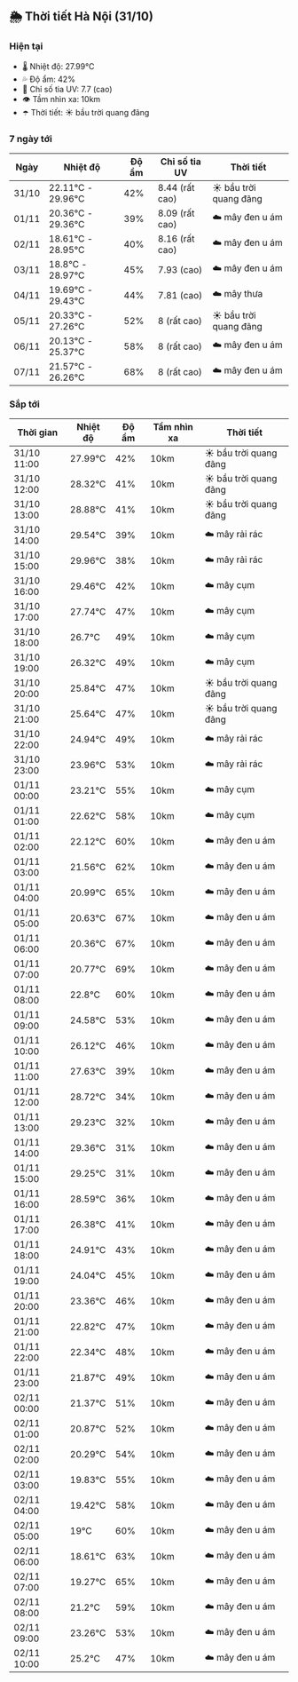 ## 🌦️ Thời tiết Hà Nội (31/10)

### Hiện tại

- 🌡️ Nhiệt độ: 27.99℃
- 💦 Độ ẩm: 42%
- 🌟 Chỉ số tia UV: 7.7 (cao)
- 👁️ Tầm nhìn xa: 10km
- ☂️ Thời tiết: ☀️ bầu trời quang đãng

### 7 ngày tới

| Ngày | Nhiệt độ | Độ ẩm | Chỉ số tia UV | Thời tiết |
| --- | --- | --- | --- | --- |
| 31/10 | 22.11℃ - 29.96℃ | 42% | 8.44 (rất cao) | ☀️ bầu trời quang đãng |
| 01/11 | 20.36℃ - 29.36℃ | 39% | 8.09 (rất cao) | ☁️ mây đen u ám |
| 02/11 | 18.61℃ - 28.95℃ | 40% | 8.16 (rất cao) | ☁️ mây đen u ám |
| 03/11 | 18.8℃ - 28.97℃ | 45% | 7.93 (cao) | ☁️ mây đen u ám |
| 04/11 | 19.69℃ - 29.43℃ | 44% | 7.81 (cao) | ☁️ mây thưa |
| 05/11 | 20.33℃ - 27.26℃ | 52% | 8 (rất cao) | ☀️ bầu trời quang đãng |
| 06/11 | 20.13℃ - 25.37℃ | 58% | 8 (rất cao) | ☁️ mây đen u ám |
| 07/11 | 21.57℃ - 26.26℃ | 68% | 8 (rất cao) | ☁️ mây đen u ám |

### Sắp tới

| Thời gian | Nhiệt độ | Độ ẩm | Tầm nhìn xa | Thời tiết |
| --- | --- | --- | --- | --- |
| 31/10 11:00 | 27.99℃ | 42% | 10km | ☀️ bầu trời quang đãng |
| 31/10 12:00 | 28.32℃ | 41% | 10km | ☀️ bầu trời quang đãng |
| 31/10 13:00 | 28.88℃ | 41% | 10km | ☀️ bầu trời quang đãng |
| 31/10 14:00 | 29.54℃ | 39% | 10km | ☁️ mây rải rác |
| 31/10 15:00 | 29.96℃ | 38% | 10km | ☁️ mây rải rác |
| 31/10 16:00 | 29.46℃ | 42% | 10km | ☁️ mây cụm |
| 31/10 17:00 | 27.74℃ | 47% | 10km | ☁️ mây cụm |
| 31/10 18:00 | 26.7℃ | 49% | 10km | ☁️ mây cụm |
| 31/10 19:00 | 26.32℃ | 49% | 10km | ☁️ mây cụm |
| 31/10 20:00 | 25.84℃ | 47% | 10km | ☀️ bầu trời quang đãng |
| 31/10 21:00 | 25.64℃ | 47% | 10km | ☀️ bầu trời quang đãng |
| 31/10 22:00 | 24.94℃ | 49% | 10km | ☁️ mây rải rác |
| 31/10 23:00 | 23.96℃ | 53% | 10km | ☁️ mây rải rác |
| 01/11 00:00 | 23.21℃ | 55% | 10km | ☁️ mây cụm |
| 01/11 01:00 | 22.62℃ | 58% | 10km | ☁️ mây cụm |
| 01/11 02:00 | 22.12℃ | 60% | 10km | ☁️ mây đen u ám |
| 01/11 03:00 | 21.56℃ | 62% | 10km | ☁️ mây đen u ám |
| 01/11 04:00 | 20.99℃ | 65% | 10km | ☁️ mây đen u ám |
| 01/11 05:00 | 20.63℃ | 67% | 10km | ☁️ mây đen u ám |
| 01/11 06:00 | 20.36℃ | 67% | 10km | ☁️ mây đen u ám |
| 01/11 07:00 | 20.77℃ | 69% | 10km | ☁️ mây đen u ám |
| 01/11 08:00 | 22.8℃ | 60% | 10km | ☁️ mây đen u ám |
| 01/11 09:00 | 24.58℃ | 53% | 10km | ☁️ mây đen u ám |
| 01/11 10:00 | 26.12℃ | 46% | 10km | ☁️ mây đen u ám |
| 01/11 11:00 | 27.63℃ | 39% | 10km | ☁️ mây đen u ám |
| 01/11 12:00 | 28.72℃ | 34% | 10km | ☁️ mây đen u ám |
| 01/11 13:00 | 29.23℃ | 32% | 10km | ☁️ mây đen u ám |
| 01/11 14:00 | 29.36℃ | 31% | 10km | ☁️ mây đen u ám |
| 01/11 15:00 | 29.25℃ | 31% | 10km | ☁️ mây đen u ám |
| 01/11 16:00 | 28.59℃ | 36% | 10km | ☁️ mây đen u ám |
| 01/11 17:00 | 26.38℃ | 41% | 10km | ☁️ mây đen u ám |
| 01/11 18:00 | 24.91℃ | 43% | 10km | ☁️ mây đen u ám |
| 01/11 19:00 | 24.04℃ | 45% | 10km | ☁️ mây đen u ám |
| 01/11 20:00 | 23.36℃ | 46% | 10km | ☁️ mây đen u ám |
| 01/11 21:00 | 22.82℃ | 47% | 10km | ☁️ mây đen u ám |
| 01/11 22:00 | 22.34℃ | 48% | 10km | ☁️ mây đen u ám |
| 01/11 23:00 | 21.87℃ | 49% | 10km | ☁️ mây đen u ám |
| 02/11 00:00 | 21.37℃ | 51% | 10km | ☁️ mây đen u ám |
| 02/11 01:00 | 20.87℃ | 52% | 10km | ☁️ mây đen u ám |
| 02/11 02:00 | 20.29℃ | 54% | 10km | ☁️ mây đen u ám |
| 02/11 03:00 | 19.83℃ | 55% | 10km | ☁️ mây đen u ám |
| 02/11 04:00 | 19.42℃ | 58% | 10km | ☁️ mây đen u ám |
| 02/11 05:00 | 19℃ | 60% | 10km | ☁️ mây đen u ám |
| 02/11 06:00 | 18.61℃ | 63% | 10km | ☁️ mây đen u ám |
| 02/11 07:00 | 19.27℃ | 65% | 10km | ☁️ mây đen u ám |
| 02/11 08:00 | 21.2℃ | 59% | 10km | ☁️ mây đen u ám |
| 02/11 09:00 | 23.26℃ | 53% | 10km | ☁️ mây đen u ám |
| 02/11 10:00 | 25.2℃ | 47% | 10km | ☁️ mây đen u ám |
